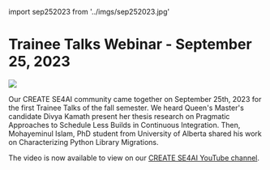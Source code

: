 <!-- ## Trainee Talks Webinar - September 25, 2023 -->

import sep252023 from '../imgs/sep252023.jpg'

<h1>Trainee Talks Webinar - September 25, 2023</h1>
<p class="sep252023"><img src={sep252023}/></p>

Our CREATE SE4AI community came together on September 25th, 2023 for the first Trainee Talks of the fall semester.  We heard Queen's Master's candidate Divya Kamath present her thesis research on Pragmatic Approaches to Schedule Less Builds in Continuous Integration.  Then, Mohayeminul Islam, PhD student from University of Alberta shared his work on Characterizing Python Library Migrations.

The video is now available to view on our [CREATE SE4AI YouTube channel](https://youtu.be/4Mz5tDPFxug). 